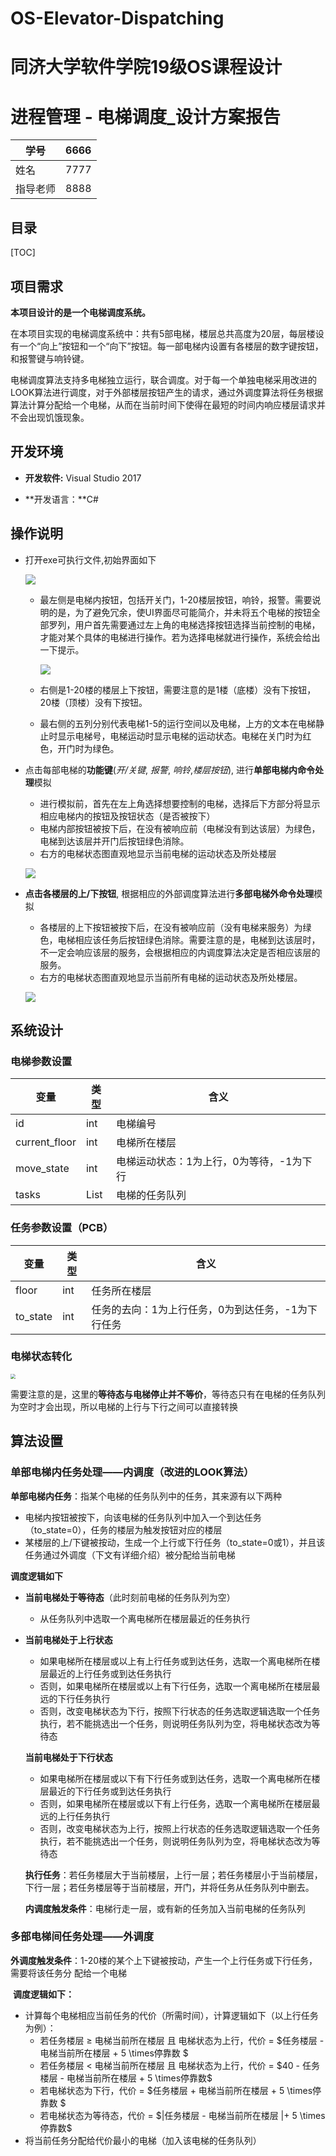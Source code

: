 # OS-Elevator-Dispatching
# 同济大学软件学院19级OS课程设计
# 进程管理 - 电梯调度_设计方案报告

| 学号     | 6666   |
| -------- | ------ |
| 姓名     | 7777   |
| 指导老师 | 8888 |

## 目录

[TOC]

## 项目需求

 **本项目设计的是一个电梯调度系统。**

在本项目实现的电梯调度系统中：共有5部电梯，楼层总共高度为20层，每层楼设有一个“向上”按钮和一个“向下”按钮。每一部电梯内设置有各楼层的数字键按钮，和报警键与响铃键。

 电梯调度算法支持多电梯独立运行，联合调度。对于每一个单独电梯采用改进的LOOK算法进行调度，对于外部楼层按钮产生的请求，通过外调度算法将任务根据算法计算分配给一个电梯，从而在当前时间下使得在最短的时间内响应楼层请求并不会出现饥饿现象。



## 开发环境

- **开发软件:** Visual Studio 2017

- **开发语言：**C#

  

## 操作说明

- 打开exe可执行文件,初始界面如下

  ![](img\初始界面.jpg)

  - 最左侧是电梯内按钮，包括开关门，1-20楼层按钮，响铃，报警。需要说明的是，为了避免冗余，使UI界面尽可能简介，并未将五个电梯的按钮全部罗列，用户首先需要通过左上角的电梯选择按钮选择当前控制的电梯，才能对某个具体的电梯进行操作。若为选择电梯就进行操作，系统会给出一下提示。

    ![](img\温馨提示.jpg)

  - 右侧是1-20楼的楼层上下按钮，需要注意的是1楼（底楼）没有下按钮，20楼（顶楼）没有下按钮。

  - 最右侧的五列分别代表电梯1-5的运行空间以及电梯，上方的文本在电梯静止时显示电梯号，电梯运动时显示电梯的运动状态。电梯在关门时为红色，开门时为绿色。

- 点击每部电梯的**功能键**(*开/关键*, *报警*, *响铃*,*楼层按钮*), 进行**单部电梯内命令处理**模拟

  - 进行模拟前，首先在左上角选择想要控制的电梯，选择后下方部分将显示相应电梯内的按钮及按钮状态（是否被按下）
  - 电梯内部按钮被按下后，在没有被响应前（电梯没有到达该层）为绿色，电梯到达该层并开门后按钮绿色消除。
  - 右方的电梯状态图直观地显示当前电梯的运动状态及所处楼层

  ![](img\内调度模拟.jpg)

- **点击各楼层的上/下按钮**, 根据相应的外部调度算法进行**多部电梯外命令处理**模拟

  - 各楼层的上下按钮被按下后，在没有被响应前（没有电梯来服务）为绿色，电梯相应该任务后按钮绿色消除。需要注意的是，电梯到达该层时，不一定会响应该层的服务，会根据相应的内调度算法决定是否相应该层的服务。
  - 右方的电梯状态图直观地显示当前所有电梯的运动状态及所处楼层。

  ![](img\外调度.jpg)



## 系统设计

### 电梯参数设置

| 变量          | 类型       | 含义                                     |
| ------------- | ---------- | ---------------------------------------- |
| id            | int        | 电梯编号                                 |
| current_floor | int        | 电梯所在楼层                             |
| move_state    | int        | 电梯运动状态：1为上行，0为等待，-1为下行 |
| tasks         | List<Task> | 电梯的任务队列                           |

### 任务参数设置（PCB）

| 变量     | 类型 | 含义                                               |
| -------- | ---- | -------------------------------------------------- |
| floor    | int  | 任务所在楼层                                       |
| to_state | int  | 任务的去向：1为上行任务，0为到达任务，-1为下行任务 |

### 电梯状态转化

<img src="img\电梯状态转换.png" style="zoom:50%;" />

需要注意的是，这里的**等待态与电梯停止并不等价**，等待态只有在电梯的任务队列为空时才会出现，所以电梯的上行与下行之间可以直接转换



## 算法设置

### 单部电梯内任务处理——内调度（改进的LOOK算法）

**单部电梯内任务**：指某个电梯的任务队列中的任务，其来源有以下两种

- 电梯内按钮被按下，向该电梯的任务队列中加入一个到达任务（to_state=0），任务的楼层为触发按钮对应的楼层
- 某楼层的上/下键被按动，生成一个上行或下行任务（to_state=0或1），并且该任务通过外调度（下文有详细介绍）被分配给当前电梯

**调度逻辑如下**

- **当前电梯处于等待态**（此时刻前电梯的任务队列为空）

  - 从任务队列中选取一个离电梯所在楼层最近的任务执行

- **当前电梯处于上行状态**

  - 如果电梯所在楼层或以上有上行任务或到达任务，选取一个离电梯所在楼层最近的上行任务或到达任务执行
  - 否则，如果电梯所在楼层或以上有下行任务，选取一个离电梯所在楼层最远的下行任务执行
  - 否则，改变电梯状态为下行，按照下行状态的任务选取逻辑选取一个任务执行，若不能挑选出一个任务，则说明任务队列为空，将电梯状态改为等待态

  **当前电梯处于下行状态**

  - 如果电梯所在楼层或以下有下行任务或到达任务，选取一个离电梯所在楼层最近的下行任务或到达任务执行
  - 否则，如果电梯所在楼层或以下有上行任务，选取一个离电梯所在楼层最远的上行任务执行
  - 否则，改变电梯状态为上行，按照上行状态的任务选取逻辑选取一个任务执行，若不能挑选出一个任务，则说明任务队列为空，将电梯状态改为等待态

  **执行任务**：若任务楼层大于当前楼层，上行一层；若任务楼层小于当前楼层，下行一层；若任务楼层等于当前楼层，开门，并将任务从任务队列中删去。

  **内调度触发条件**：电梯行走一层，或有新的任务加入当前电梯的任务队列

### 多部电梯间任务处理——外调度

​	**外调度触发条件**：1-20楼的某个上下键被按动，产生一个上行任务或下行任务，需要将该任务分	配给一个电梯

​	**调度逻辑如下：**

- 计算每个电梯相应当前任务的代价（所需时间），计算逻辑如下（以上行任务为例）：
  - 若任务楼层 $\ge$ 电梯当前所在楼层 且 电梯状态为上行，代价 = $任务楼层 - 电梯当前所在楼层 + 5 \times停靠数 $
  - 若任务楼层 $<$ 电梯当前所在楼层 且 电梯状态为上行，代价 = $40 - 任务楼层 - 电梯当前所在楼层 + 5 \times停靠数$
  - 若电梯状态为下行，代价 = $任务楼层 + 电梯当前所在楼层 + 5 \times停靠数 $
  - 若电梯状态为等待态，代价 = $|任务楼层 - 电梯当前所在楼层 |+ 5 \times停靠数$
- 将当前任务分配给代价最小的电梯（加入该电梯的任务队列）
